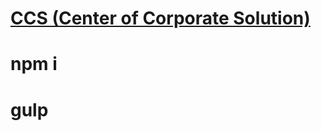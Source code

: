 # <a href="https://ivanrussui.github.io/CCS-Center-of-Corporate-Solution-Test/dist/">CCS (Center of Corporate Solution)</a>
# npm i
# gulp
